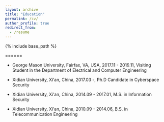 ```yaml
---
layout: archive
title: "Education"
permalink: /cv/
author_profile: true
redirect_from:
  - /resume
---
```


{% include base_path %}

======

* George Mason University, Fairfax, VA, USA, 2017.11 - 2019.11, Visiting Student in the Department of Electrical and Computer Engineering 

* Xidian University, Xi'an, China, 2017.03 -, Ph.D Candidate in Cyberspace Security

* Xidian University, Xi'an, China, 2014.09 - 2017.01, M.S. in Information Security

* Xidian University, Xi'an, China, 2010.09 - 2014.06, B.S. in Telecommunication Engineering


